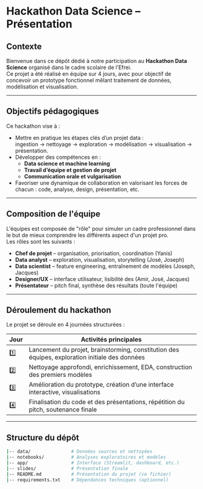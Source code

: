 # Hackathon Data Science – Présentation

##  Contexte

Bienvenue dans ce dépôt dédié à notre participation au **Hackathon Data Science** organisé dans le cadre scolaire de l'Efrei.  
Ce projet a été réalisé en équipe sur 4 jours, avec pour objectif de concevoir un prototype fonctionnel mêlant traitement de données, modélisation et visualisation.

---

##  Objectifs pédagogiques

Ce hackathon vise à :

- Mettre en pratique les étapes clés d’un projet data :  
  ingestion → nettoyage → exploration → modélisation → visualisation → présentation.
- Développer des compétences en :
  - **Data science et machine learning**
  - **Travail d’équipe et gestion de projet**
  - **Communication orale et vulgarisation**
- Favoriser une dynamique de collaboration en valorisant les forces de chacun : code, analyse, design, présentation, etc.

---

##  Composition de l'équipe

L'équipes est composée de "rôle" pour simuler un cadre professionnel dans le but de mieux comprendre les différents aspect d'un projet pro.  
Les rôles sont les suivants :

- **Chef de projet** – organisation, priorisation, coordination (Yanis)
- **Data analyst** – exploration, visualisation, storytelling (José, Joseph)
- **Data scientist** – feature engineering, entraînement de modèles (Joseph, Jacques)
- **Designer/UX** – interface utilisateur, lisibilité des  (Amir, José, Jacques)
- **Présentateur** – pitch final, synthèse des résultats (toute l'équipe)

---

##  Déroulement du hackathon

Le projet se déroule en 4 journées structurées :

| Jour | Activités principales |
|------|------------------------|
| 1️⃣   | Lancement du projet, brainstorming, constitution des équipes, exploration initiale des données |
| 2️⃣   | Nettoyage approfondi, enrichissement, EDA, construction des premiers modèles |
| 3️⃣   | Amélioration du prototype, création d’une interface interactive, visualisations |
| 4️⃣   | Finalisation du code et des présentations, répétition du pitch, soutenance finale |

---

##  Structure du dépôt

```bash
|-- data/               # Données sources et nettoyées
|-- notebooks/          # Analyses exploratoires et modèles
|-- app/                # Interface (Streamlit, dashboard, etc.)
|-- slides/             # Présentation finale
|-- README.md           # Présentation du projet (ce fichier)
|-- requirements.txt    # Dépendances techniques (optionnel)
